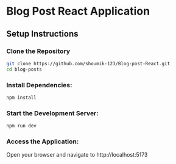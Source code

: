 
# Blog Post React Application

## Setup Instructions

### Clone the Repository

```bash
git clone https://github.com/shoumik-123/Blog-post-React.git
cd blog-posts
```

### Install Dependencies:

```bash
npm install
```

### Start the Development Server:

```bash
npm run dev
```

### Access the Application:

Open your browser and navigate to http://localhost:5173

